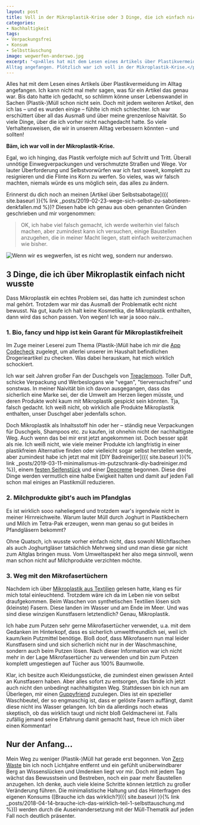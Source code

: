 ```yaml
---
layout: post
title: Voll in der Mikroplastik-Krise oder 3 Dinge, die ich einfach nicht wusste
categories:
- Nachhaltigkeit
tags:
- Verpackungsfrei
- Konsum
- Selbsttäuschung
image: wegwerfen-anderswo.jpg
excerpt: "<p>Alles hat mit dem Lesen eines Artikels über Plastikvermeidung im
Alltag angefangen. Plötzlich war ich voll in der Mikroplastik-Krise.</p>"
---
```


Alles hat mit dem Lesen eines Artikels über Plastikvermeidung im Alltag
angefangen. Ich kann nicht mal mehr sagen, was für ein Artikel das genau war.
Bis dato hatte ich gedacht, so schlimm könne unser Lebenswandel in Sachen
(Plastik-)Müll schon nicht sein. Doch mit jedem weiteren Artikel, den ich las –
und es wurden einige – fühlte ich mich schlechter. Ich war erschüttert über all
das Ausmaß und über meine grenzenlose Naivität. So viele Dinge, über die ich
vorher nicht nachgedacht hatte. So viele Verhaltensweisen, die wir in unserem
Alltag verbessern könnten – und sollten!

**Bäm, ich war voll in der Mikroplastik-Krise.**

Egal, wo ich hinging, das Plastik verfolgte mich auf Schritt und Tritt. Überall
unnötige Einwegverpackungen und verschmutzte Straßen und Wege. Vor lauter
Überforderung und Selbstvorwürfen war ich fast soweit, komplett zu resignieren
und die Flinte ins Korn zu werfen. So vieles, was wir falsch machten, niemals
würde es uns möglich sein, das alles zu ändern.

Erinnerst du dich noch an meinen [Artikel über Selbstsabotage]({{ site.baseurl }}{% link _posts/2019-02-23-wege-sich-selbst-zu-sabotieren-denkfallen.md %})?
Diesen habe ich genau aus oben genannten Gründen geschrieben und mir
vorgenommen:

>OK, ich habe viel falsch gemacht, ich werde weiterhin viel falsch machen,
>aber zumindest kann ich versuchen, einige Baustellen anzugehen, die in meiner
>Macht liegen, statt einfach weiterzumachen wie bisher.

![Wenn wir es wegwerfen, ist es nicht weg, sondern nur anderswo.]({{site.baseurl}}/assets/img/posts/wegwerfen-anderswo.jpg)

## 3 Dinge, die ich über Mikroplastik einfach nicht wusste

Dass Mikroplastik ein echtes Problem sei, das hatte ich zumindest schon mal
gehört. Trotzdem war mir das Ausmaß der Problematik echt nicht bewusst. Na gut,
kaufe ich halt keine Kosmetika, die Mikroplastik enthalten, dann wird das schon
passen. Von wegen! Ich war ja sooo naiv...

### 1. Bio, fancy und hipp ist kein Garant für Mikroplastikfreiheit

Im Zuge meiner Leserei zum Thema (Plastik-)Müll habe ich mir die
[App Codecheck](https://www.codecheck.info/so-gehts/mobil)
zugelegt, um allerlei unserer im Haushalt befindlichen Drogerieartikel zu
checken. Was dabei herauskam, hat mich wirklich schockiert.

Ich war seit Jahren großer Fan der Duschgels von [Treaclemoon](https://www.treaclemoon.de/).
Toller Duft, schicke Verpackung und Werbeslogans wie "vegan", "tierversuchsfrei"
und sonstwas. In meiner Naivität bin ich davon ausgegangen, dass das sicherlich
eine Marke sei, der die Umwelt am Herzen liegen müsste, und deren Produkte wohl
kaum mit Mikroplastik gespickt sein könnten. Tja, falsch gedacht. Ich weiß
nicht, ob wirklich alle Produkte Mikroplastik enthalten, unser Duschgel aber
jedenfalls schon.

Doch Mikroplastik als Inhaltsstoff hin oder her – ständig neue Verpackungen für
Duschgels, Shampoos etc. zu kaufen, ist ohnehin nicht der nachhaltigste Weg.
Auch wenn das bei mir erst jetzt angekommen ist. Doch besser spät als nie. Ich
weiß nicht, wie viele meiner Produkte ich langfristig in einer plastikfreien
Alternative finden oder vielleicht sogar selbst herstellen werde, aber zumindest
habe ich jetzt mal mit [DIY Badreiniger]({{ site.baseurl }}{% link _posts/2019-03-11-minimalismus-im-putzschrank-diy-badreiniger.md %}), einem [festen Seifenstück](https://www.waschbaer.de/shop/zhenobya-olivenseife-naturblock-200-g-23215?fromPage=1&K=820649) und einer [Deocreme](https://www.dm.de/greendoor-greendoor-deo-creme-p737925276929.html) begonnen. Diese drei Dinge
werden vermutlich eine halbe Ewigkeit halten und damit auf jeden Fall schon mal
einiges an Plastikmüll reduzieren.

### 2. Milchprodukte gibt's auch im Pfandglas

Es ist wirklich sooo naheliegend und trotzdem war's irgendwie nicht in meiner
Hirnreichweite. Warum lauter Müll durch Joghurt in Plastikbechern und Milch im
Tetra-Pak erzeugen, wenn man genau so gut beides in Pfandgläsern bekommt?

Ohne Quatsch, ich wusste vorher einfach nicht, dass sowohl Milchflaschen als
auch Joghurtgläser tatsächlich Mehrweg sind und man diese gar nicht zum Altglas
bringen muss. Vom Umweltaspekt her also mega sinnvoll, wenn man schon nicht auf
Milchprodukte verzichten möchte.

### 3. Weg mit den Mikrofasertüchern

Nachdem ich über [Mikroplastik aus Textilien](https://www.wir-leben-nachhaltig.at/aktuell/detailansicht/mikroplastik-aus-textilien/) gelesen hatte, klang es für mich
total einleuchtend. Trotzdem wäre ich da im Leben nie von selbst draufgekommen.
Beim Waschen von synthetischen Textilien lösen sich (kleinste) Fasern. Diese
landen im Wasser und am Ende im Meer. Und was sind diese winzigen Kunstfasern
letztendlich? Genau, Mikroplastik.

Ich habe zum Putzen sehr gerne Mikrofasertücher verwendet, u.a. mit dem Gedanken
im Hinterkopf, dass es sicherlich umweltfreundlich sei, weil ich kaum/kein
Putzmittel benötige. Bloß doof, dass Mikrofasern nun mal leider Kunstfasern sind
und sich sicherlich nicht nur in der Waschmaschine, sondern auch beim Putzen
lösen. Nach dieser Information war ich nicht mehr in der Lage Mikrofasertücher
zu verwenden und bin zum Putzen komplett umgestiegen auf Tücher aus 100%
Baumwolle.

Klar, ich besitze auch Kleidungsstücke, die zumindest einen gewissen Anteil an
Kunstfasern haben. Aber alles sofort zu entsorgen, das fände ich jetzt auch
nicht den unbedingt nachhaltigsten Weg. Stattdessen bin ich nun am Überlegen,
mir einen [Guppyfriend](http://guppyfriend.com/so-gehts) zuzulegen. Dies ist ein
spezieller Waschbeutel, der so engmaschig ist, dass er gelöste Fasern auffängt,
damit diese nicht ins Wasser gelangen. Ich bin da allerdings noch etwas
skeptisch, ob das wirklich taugt und nicht bloß Geldmacherei ist. Falls zufällig
jemand seine Erfahrung damit gemacht hast, freue ich mich über einen Kommentar!

## Nur der Anfang...

Mein Weg zu weniger (Plastik-)Müll hat gerade erst begonnen. Von
[Zero Waste](https://de.wikipedia.org/wiki/Zero_Waste) bin ich noch Lichtjahre
entfernt und ein gefühlt unüberwindbarer Berg an Wissenslücken und Umdenken
liegt vor mir. Doch mit jedem Tag wächst das Bewusstsein und Bestreben, noch ein
paar mehr Baustellen anzugehen. Ich denke, auch viele kleine Schritte können
letztlich zu großer Veränderung führen. Die minimalistische Haltung und das
Hinterfragen des eigenen Konsums
([Brauche ich das wirklich?]({{ site.baseurl }}{% link _posts/2018-04-14-brauche-ich-das-wirklich-teil-1-selbsttauschung.md %}))
werden durch die Auseinandersetzung mit der Müll-Thematik auf jeden Fall noch
deutlich präsenter.
